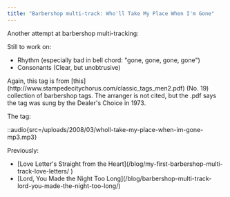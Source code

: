 ```yaml
---
title: "Barbershop multi-track: Who'll Take My Place When I'm Gone"
---
```


Another attempt at barbershop multi-tracking:

Still to work on:
<ul>
	<li>Rhythm (especially bad in bell chord: "gone, gone, gone, gone")</li>
	<li>Consonants (Clear, but unobtrusive)</li>
</ul>
Again, this tag is from [this](http://www.stampedecitychorus.com/classic_tags_men2.pdf) (No. 19) collection of barbershop tags. The arranger is not cited, but the .pdf says the tag was sung by the Dealer's Choice in 1973.

The tag:

::audio{src=/uploads/2008/03/wholl-take-my-place-when-im-gone-mp3.mp3}

Previously:
<ul>
	<li>[Love Letter's Straight from the Heart](/blog/my-first-barbershop-multi-track-love-letters/ )</li>
	<li>[Lord, You Made the Night Too Long](/blog/barbershop-multi-track-lord-you-made-the-night-too-long/)</li>

</ul>
